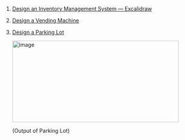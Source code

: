 1. [Design an Inventory Management System — Excalidraw](https://excalidraw.com/#json=l4LA0vi-82nDTWEpLSo4T,FjVG95x2Xek423svV8G7YQ)
2. [Design a Vending Machine](https://excalidraw.com/#json=Q0whxX985VuEvk5LTWzZm,PKCdcB55yympTLxL6MEWUA)
3. [Design a Parking Lot](https://excalidraw.com/#json=hOW-UiCwCOVWlA4sAB4UA,dDgW_AB3mqRFVZdNG4bLXg)
   
   <img width="440" height="215" alt="image" src="https://github.com/user-attachments/assets/3b15f3b3-e9e3-441a-b731-66eb111beeea" />
   
   (Output of Parking Lot)







